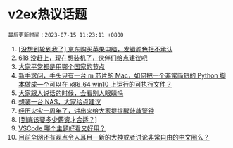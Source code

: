 # v2ex热议话题

`最后更新时间：2023-07-15 11:23:11 +0800`

1. [[没想到轮到我了] 京东购买苹果电脑，发错颜色拒不承认](https://www.v2ex.com/t/956728)
1. [618 没赶上，现在想装机了，伙伴们给点建议吧](https://www.v2ex.com/t/956707)
1. [大家平常都是用哪个国家的节点](https://www.v2ex.com/t/956758)
1. [新手求问，手头只有一台 m 芯片的 Mac，如何把一个非常简短的 Python 脚本做成一个可以在 x86_64 win10 上运行的可执行文件？](https://www.v2ex.com/t/956844)
1. [大家跟人说话的时候，会看别人眼睛吗](https://www.v2ex.com/t/956718)
1. [想装一台 NAS，大家给点建议](https://www.v2ex.com/t/956739)
1. [经历火灾一周年了，讲出来给大家提提醒敲敲警钟](https://www.v2ex.com/t/956769)
1. [[到底该要多少薪资才合适？]](https://www.v2ex.com/t/956729)
1. [VSCode 哪个主题好看又好用？](https://www.v2ex.com/t/956877)
1. [目前全网还有观点令人耳目一新的大神或者讨论非常自由的中文圈么？](https://www.v2ex.com/t/956799)

